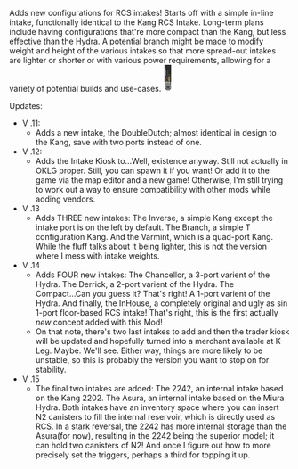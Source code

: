 Adds new configurations for RCS intakes! Starts off with a simple in-line intake, functionally identical to the Kang RCS Intake.
Long-term plans include having configurations that're more compact than the Kang, but less effective than the Hydra.
A potential branch might be made to modify weight and height of the various intakes so that more spread-out intakes are lighter or shorter or with various power requirements, allowing for a variety of potential builds and use-cases.
![The Intake in Question](NewIntakes/images/ItmRCSDistro03.png)

Updates:
 - V .11:
    - Adds a new intake, the DoubleDutch; almost identical in design to the Kang, save with two ports instead of one.
 - V .12:
    - Adds the Intake Kiosk to...Well, existence anyway. Still not actually in OKLG proper. Still, you can spawn it if you want! Or add it to the game via the map editor and a new game! Otherwise, I'm still trying to work out a way to ensure compatibility with other mods while adding vendors.
 - V .13
    - Adds THREE new intakes: The Inverse, a simple Kang except the intake port is on the left by default. The Branch, a simple T configuration Kang. And the Varmint, which is a quad-port Kang. While the fluff talks about it being lighter, this is not the version where I mess with intake weights.
 - V .14
    - Adds FOUR new intakes: The Chancellor, a 3-port varient of the Hydra. The Derrick, a 2-port varient of the Hydra. The Compact...Can you guess it? That's right! A 1-port varient of the Hydra. And finally, the InHouse, a completely original and ugly as sin 1-port floor-based RCS intake! That's right, this is the first actually *new* concept added with this Mod!
    - On that note, there's two last intakes to add and then the trader kiosk will be updated and hopefully turned into a merchant available at K-Leg. Maybe. We'll see. Either way, things are more likely to be unstable, so this is probably the version you want to stop on for stability.
 - V .15
    - The final two intakes are added: The 2242, an internal intake based on the Kang 2202. The Asura, an internal intake based on the Miura Hydra. Both intakes have an inventory space where you can insert N2 canisters to fill the internal reservoir, which is directly used as RCS. In a stark reversal, the 2242 has more internal storage than the Asura(for now), resulting in the 2242 being the superior model; it can hold two canisters of N2! And once I figure out how to more precisely set the triggers, perhaps a third for topping it up.
